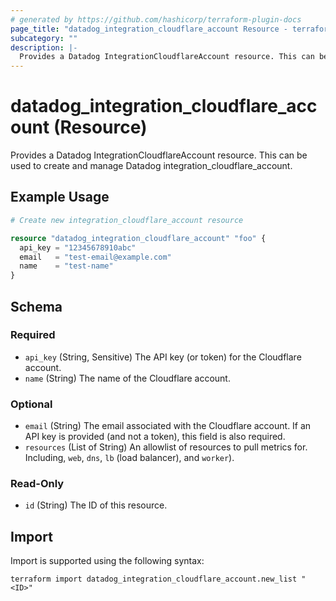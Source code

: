 ```yaml
---
# generated by https://github.com/hashicorp/terraform-plugin-docs
page_title: "datadog_integration_cloudflare_account Resource - terraform-provider-datadog"
subcategory: ""
description: |-
  Provides a Datadog IntegrationCloudflareAccount resource. This can be used to create and manage Datadog integration_cloudflare_account.
---
```


# datadog_integration_cloudflare_account (Resource)

Provides a Datadog IntegrationCloudflareAccount resource. This can be used to create and manage Datadog integration_cloudflare_account.

## Example Usage

```terraform
# Create new integration_cloudflare_account resource

resource "datadog_integration_cloudflare_account" "foo" {
  api_key = "12345678910abc"
  email   = "test-email@example.com"
  name    = "test-name"
}
```

<!-- schema generated by tfplugindocs -->
## Schema

### Required

- `api_key` (String, Sensitive) The API key (or token) for the Cloudflare account.
- `name` (String) The name of the Cloudflare account.

### Optional

- `email` (String) The email associated with the Cloudflare account. If an API key is provided (and not a token), this field is also required.
- `resources` (List of String) An allowlist of resources to pull metrics for. Including, `web`, `dns`, `lb` (load balancer), and `worker`).

### Read-Only

- `id` (String) The ID of this resource.

## Import

Import is supported using the following syntax:

```shell
terraform import datadog_integration_cloudflare_account.new_list "<ID>"
```
